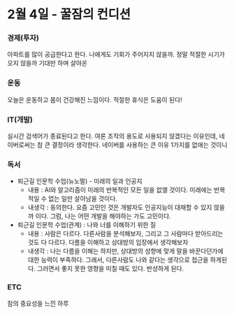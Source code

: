 # 2월 4일 - 꿀잠의 컨디션

### 경제\(투자\)

 아파트를 많이 공급한다고 한다. 나에게도 기회가 주어지지 않을까. 정말 적절한 시기가 오지 않을까 기대만 하며 살아온

### 운동

 오늘은 운동하고 몸이 건강해진 느낌이다. 적절한 휴식은 도움이 된다!

### IT\(개발\)

실시간 검색어가 종료된다고 한다. 여론 조작의 용도로 사용되지 않겠다는 이유인데, 네이버로써는 참 큰 결정이라 생각한다. 네이버를 사용하는 큰 이유 1가지를 없애는 것이니

### 독서

* 퇴근길 인문학 수업\(뉴노멀\) - 미래의 일과 인공지
  * 내용 : AI와 알고리즘이 미래의 반복적인 모든 일을 없앨 것이다. 미래에는 반복적일 수 없는 일만 살아남을 것이다.
  * 내생각 : 동의한다. 요즘 고민인 것은 개발자도 인공지능이 대채할 수 있지 않을까 이다. 그럼, 나는 어떤 개발을 해야하는 가도 고민이다.
* 퇴근길 인문학 수업\(관계\) : 나와 너를 이해하기 위한 질
  * 내용 : 사람은 다르다. 다른사람을 분석해보자, 그리고 그 사람마다 받아드리는 것도 다 다르다. 다름을 이해하고 상대방의 입장에서 생각해보자
  * 내생각 : 나는 다름을 이해는 하지만, 상대방의 성향에 맞게 말을 바꾼다던가에 대한 능력이 부족하다. 그래서, 다른사람도 나와 같다는 생각으로 접근을 하게된다. 그러면서 좋지 못한 영향을 미칠 때도 있다. 반성하게 된다.

### ETC

잠의 중요성을 느낀 하루  

